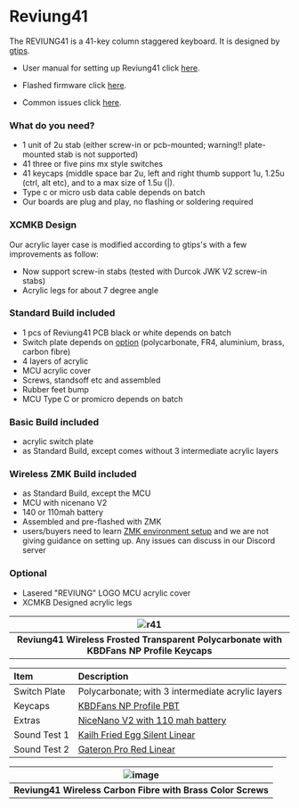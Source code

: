 # Reviung41

The REVIUNG41 is a 41-key column staggered keyboard. It is designed by [gtips](https://github.com/gtips/reviung). 

- User manual for setting up Reviung41 click [here](https://github.com/superxc3/xcmkb/blob/main/list%20of%20items/list%20of%20keyboards/40percent/reviung41/user%20manual.md).

- Flashed firmware click [here](https://github.com/superxc3/xcmkb/tree/main/list%20of%20items/list%20of%20keyboards/40percent/reviung41/firmware).

- Common issues click [here](https://github.com/superxc3/xcmkb/blob/main/list%20of%20guide/common%20issues.md).

### What do you need?
- 1 unit of 2u stab (either screw-in or pcb-mounted; warning!! plate-mounted stab is not supported)
- 41 three or five pins mx style switches
- 41 keycaps (middle space bar 2u, left and right thumb support 1u, 1.25u (ctrl, alt etc), and to a max size of 1.5u (|). 
- Type c or micro usb data cable depends on batch
- Our boards are plug and play, no flashing or soldering required

### XCMKB Design
Our acrylic layer case is modified according to gtips's with a few improvements as follow:
- Now support screw-in stabs (tested with Durcok JWK V2 screw-in stabs)
- Acrylic legs for about 7 degree angle

### Standard Build included
- 1 pcs of Reviung41 PCB black or white depends on batch
- Switch plate depends on [option](https://github.com/superxc3/xcmkb/blob/main/list%20of%20guide/switch%20plate.md) (polycarbonate, FR4, aluminium, brass, carbon fibre)
- 4 layers of acrylic
- MCU acrylic cover
- Screws, standsoff etc and assembled
- Rubber feet bump
- MCU Type C or promicro depends on batch

### Basic Build included
- acrylic switch plate
- as Standard Build, except comes without 3 intermediate acrylic layers

### Wireless ZMK Build included
- as Standard Build, except the MCU
- MCU with nicenano V2
- 140 or 110mah battery
- Assembled and pre-flashed with ZMK
- users/buyers need to learn [ZMK environment setup](https://zmk.dev/docs/development/setup/) and we are not giving guidance on setting up. Any issues can discuss in our Discord server

### Optional 
- Lasered "REVIUNG" LOGO MCU acrylic cover
- XCMKB Designed acrylic legs

|![r41](https://user-images.githubusercontent.com/79617315/150625272-b36cb9c8-112e-4c69-869e-a3b228535a62.jpg)|
|:--:|
|**Reviung41 Wireless Frosted Transparent Polycarbonate with KBDFans NP Profile Keycaps**|

| Item | Description |
|:-|:-|
| Switch Plate | Polycarbonate; with 3 intermediate acrylic layers |
| Keycaps | [KBDFans NP Profile PBT](https://kbdfans.com/collections/np-profile/products/np-pbt-keycaps-set)  |
| Extras  | [NiceNano V2 with 110 mah battery](https://nicekeyboards.com/nice-nano/) |
| Sound Test 1 | [Kailh Fried Egg Silent Linear](https://www.youtube.com/watch?v=NhWQsZSVb6k)|
| Sound Test 2 |[Gateron Pro Red Linear](https://www.youtube.com/watch?v=iLArT9ShYa0)|



|![image](https://user-images.githubusercontent.com/79617315/154210970-27c4f8b1-b961-4965-9657-15d6c8f849c1.png)|
|:--:|
|**Reviung41 Wireless Carbon Fibre with Brass Color Screws**|



